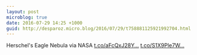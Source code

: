```yaml
---
layout: post
microblog: true
date: 2016-07-29 14:25 +1000
guid: http://desparoz.micro.blog/2016/07/29/t758881125921992704.html
---
```

Herschel's Eagle Nebula via NASA [t.co/aFcQxJ28Y...](https://t.co/aFcQxJ28Yr) [t.co/S1X9Ple7W...](https://t.co/S1X9Ple7W9)
